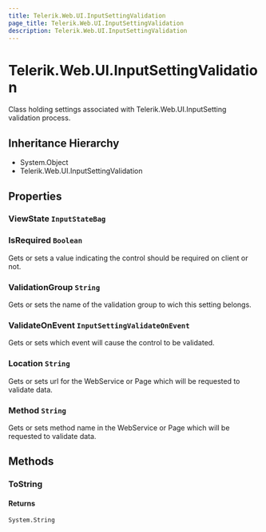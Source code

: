 ```yaml
---
title: Telerik.Web.UI.InputSettingValidation
page_title: Telerik.Web.UI.InputSettingValidation
description: Telerik.Web.UI.InputSettingValidation
---
```


# Telerik.Web.UI.InputSettingValidation

Class holding settings associated with Telerik.Web.UI.InputSetting validation process.

## Inheritance Hierarchy

* System.Object
* Telerik.Web.UI.InputSettingValidation

## Properties

###  ViewState `InputStateBag`

###  IsRequired `Boolean`

Gets or sets a value indicating the control should be required on client or not.

###  ValidationGroup `String`

Gets or sets the name of the validation group to wich this setting belongs.

###  ValidateOnEvent `InputSettingValidateOnEvent`

Gets or sets which event will cause the  control to be validated.

###  Location `String`

Gets or sets url for the WebService or Page which will be requested to validate data.

###  Method `String`

Gets or sets method name in the WebService or Page which will be requested to validate data.

## Methods

###  ToString

#### Returns

`System.String` 

